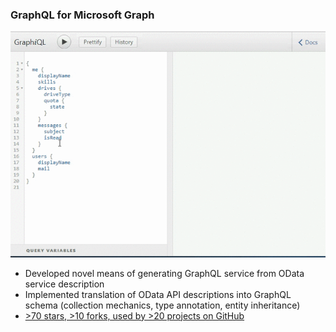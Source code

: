 ### GraphQL for Microsoft Graph 
![Graphiql Animation](./img/gql1.gif)
- Developed novel means of generating GraphQL service from OData service description 
- Implemented translation of OData API descriptions into GraphQL schema (collection mechanics, type annotation, entity inheritance) 
- [>70 stars, >10 forks, used by >20 projects on GitHub]('https://github.com/microsoftgraph/graphql-demo')

